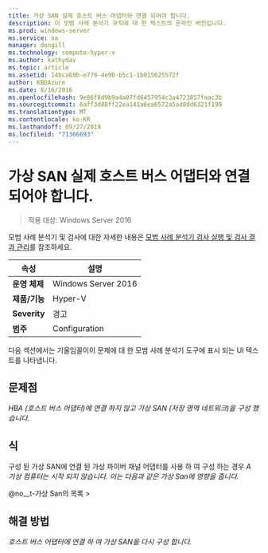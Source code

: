 ```yaml
---
title: 가상 SAN 실제 호스트 버스 어댑터와 연결 되어야 합니다.
description: 이 모범 사례 분석기 규칙에 대 한 텍스트의 온라인 버전입니다.
ms.prod: windows-server
ms.service: na
manager: dongill
ms.technology: compute-hyper-v
ms.author: kathydav
ms.topic: article
ms.assetid: 14bca69b-e779-4e90-b5c1-1b015625572f
author: KBDAzure
ms.date: 8/16/2016
ms.openlocfilehash: 9e86f8d9b9a4a87fd6457954c3a4723857faac3b
ms.sourcegitcommit: 6aff3d88ff22ea141a6ea6572a5ad8dd6321f199
ms.translationtype: MT
ms.contentlocale: ko-KR
ms.lasthandoff: 09/27/2019
ms.locfileid: "71366693"
---
```

# <a name="a-virtual-san-should-be-associated-with-a-physical-host-bus-adapter"></a>가상 SAN 실제 호스트 버스 어댑터와 연결 되어야 합니다.

>적용 대상: Windows Server 2016

모범 사례 분석기 및 검사에 대한 자세한 내용은 [모범 사례 분석기 검사 실행 및 검사 결과 관리](https://go.microsoft.com/fwlink/p/?LinkID=223177)를 참조하세요.  
  
|속성|설명|  
|-|-|  
|**운영 체제**|Windows Server 2016|  
|**제품/기능**|Hyper-V|  
|**Severity**|경고|  
|**범주**|Configuration|  
  
  
다음 섹션에서는 기울임꼴이이 문제에 대 한 모범 사례 분석기 도구에 표시 되는 UI 텍스트를 나타냅니다.  
  
## <a name="issue"></a>**문제점**  
*HBA (호스트 버스 어댑터)에 연결 하지 않고 가상 SAN (저장 영역 네트워크)을 구성 했습니다.*  
  
## <a name="impact"></a>**식**  
구성 된 가상 SAN에 연결 된 가상 파이버 채널 어댑터를 사용 하 여 구성 하는 경우 *A 가상 컴퓨터는 시작 되지 않습니다. 이는 다음과 같은 가상 San에 영향을 줍니다.*  
  
  
@no__t-가상 San의 목록 >  
  
  
## <a name="resolution"></a>**해결 방법**  
*호스트 버스 어댑터에 연결 하 여 가상 SAN을 다시 구성 합니다.*  
  
  
  



